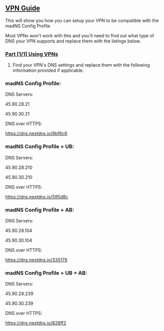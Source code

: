 ## [VPN Guide](accent://)

This will show you how you can setup your VPN to be compatible with the madNS Config Profile

Most VPNs won't work with this and you'll need to find out what type of DNS your VPN supports and replace them with the listings below.

### [Part [1/1] Using VPNs](accent://)

1. Find your VPN's DNS settings and replace them with the following information provided if applicable.

### madNS Config Profile:

DNS Servers:

45.90.28.21

45.90.30.21

DNS over HTTPS:

https://dns.nextdns.io/8bf6c6

### madNS Config Profile + UB:

DNS Servers:

45.90.28.210

45.90.30.210

DNS over HTTPS:

https://dns.nextdns.io/595d8c

### madNS Config Profile + AB:

DNS Servers:

45.90.28.104

45.90.30.104

DNS over HTTPS:

https://dns.nextdns.io/335179

### madNS Config Profile + UB + AB:

DNS Servers:

45.90.28.239

45.90.30.239

DNS over HTTPS:

https://dns.nextdns.io/828ff2
